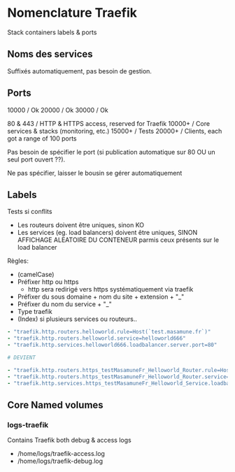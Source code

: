 # Nomenclature Traefik

Stack containers labels & ports

## Noms des services

Suffixés automatiquement, pas besoin de gestion.

## Ports

10000 / Ok
20000 / Ok
30000 / Ok

80 & 443 / HTTP & HTTPS access, reserved for Traefik
10000+ / Core services & stacks (monitoring, etc.)
15000+ / Tests
20000+ / Clients, each got a range of 100 ports

Pas besoin de spécifier le port (si publication automatique sur 80 OU un seul port ouvert ??).

Ne pas spécifier, laisser le bousin se gérer automatiquement

## Labels

Tests si conflits

- Les routeurs doivent être uniques, sinon KO
- Les services (eg. load balancers) doivent être uniques, SINON AFFICHAGE ALEATOIRE DU CONTENEUR parmis ceux présents sur le load balancer

Règles:

- (camelCase)
- Préfixer http ou https
  - http sera redirigé vers https systématiquement via traefik
- Préfixer du sous domaine  + nom du site + extension + "_"
- Préfixer du nom du service + "_"
- Type traefik
- (Index) si plusieurs services ou routeurs..

```yaml
- "traefik.http.routers.helloworld.rule=Host(`test.masamune.fr`)"
- "traefik.http.routers.helloworld.service=helloworld666"
- "traefik.http.services.helloworld666.loadbalancer.server.port=80"

# DEVIENT

- "traefik.http.routers.https_testMasamuneFr_Helloworld_Router.rule=Host(`test.masamune.fr`)"
- "traefik.http.routers.https_testMasamuneFr_Helloworld_Router.service=https_testMasamuneFr_Helloworld_Service"
- "traefik.http.services.https_testMasamuneFr_Helloworld_Service.loadbalancer.server.port=80"
```

## Core Named volumes

### logs-traefik

Contains Traefik both debug & access logs

- /home/logs/traefik-access.log
- /home/logs/traefik-debug.log
